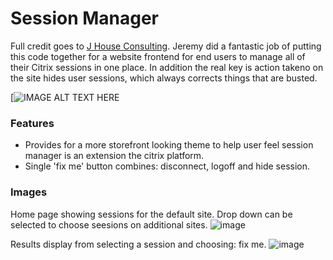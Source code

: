 # Session Manager
Full credit goes to [J House Consulting](https://www.jhouseconsulting.com/jhouseconsulting/2020/08/28/citrix-self-service-session-reset-tool-2106). Jeremy did a fantastic job of putting this code together for a website frontend for end users to manage all of their Citrix sessions in one place. In addition the real key is action takeno on the site hides user sessions, which always corrects things that are busted.

[![IMAGE ALT TEXT HERE](https://www.youtube.com/watch?v=tze6cf-9xfk)

### Features
- Provides for a more storefront looking theme to help user feel session manager is an extension the citrix platform.
- Single 'fix me' button combines: disconnect, logoff and hide session.

### Images
Home page showing sessions for the default site. Drop down can be selected to choose seesions on additional sites.
![image](https://github.com/virtualizebrief/collection/assets/153381859/33206185-cdef-49e2-b0a2-ffead1dfb647)

Results display from selecting a session and choosing: fix me.
![image](https://github.com/virtualizebrief/collection/assets/153381859/ad1e3f22-86d3-4f30-837a-4a8584aa3cde)

